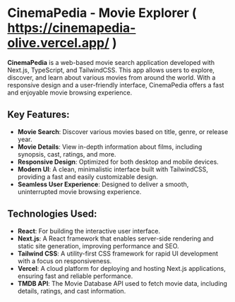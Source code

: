 # CinemaPedia - Movie Explorer ( https://cinemapedia-olive.vercel.app/ )

**CinemaPedia** is a web-based movie search application developed with Next.js, TypeScript, and TailwindCSS. This app allows users to explore, discover, and learn about various movies from around the world. With a responsive design and a user-friendly interface, CinemaPedia offers a fast and enjoyable movie browsing experience.

## Key Features:
- **Movie Search**: Discover various movies based on title, genre, or release year.
- **Movie Details**: View in-depth information about films, including synopsis, cast, ratings, and more.
- **Responsive Design**: Optimized for both desktop and mobile devices.
- **Modern UI**: A clean, minimalistic interface built with TailwindCSS, providing a fast and easily customizable design.
- **Seamless User Experience**: Designed to deliver a smooth, uninterrupted movie browsing experience.


## Technologies Used:
- **React**: For building the interactive user interface.
- **Next.js**: A React framework that enables server-side rendering and static site generation, improving performance and SEO.
- **Tailwind CSS**: A utility-first CSS framework for rapid UI development with a focus on responsiveness.
- **Vercel**: A cloud platform for deploying and hosting Next.js applications, ensuring fast and reliable performance.
- **TMDB API**: The Movie Database API used to fetch movie data, including details, ratings, and cast information.
